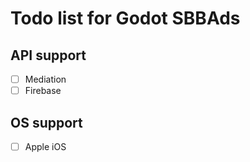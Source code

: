 # Todo list for Godot SBBAds

## API support

- [ ] Mediation
- [ ] Firebase

## OS support

- [ ] Apple iOS

